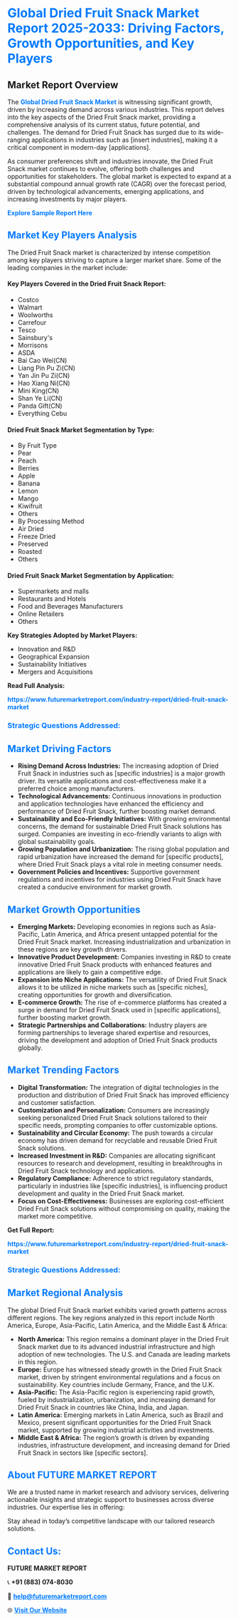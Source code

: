 <h1 style="color: #007BFF;">Global Dried Fruit Snack Market Report 2025-2033: Driving Factors, Growth Opportunities, and Key Players</h1>

<section id="overview">
<h2>Market Report Overview</h2>
<p>The <a href="https://www.futuremarketreport.com/industry-report/dried-fruit-snack-market" style="color: #007BFF; text-decoration: none;"><strong>Global Dried Fruit Snack Market</strong></a> is witnessing significant growth, driven by increasing demand across various industries. This report delves into the key aspects of the Dried Fruit Snack market, providing a comprehensive analysis of its current status, future potential, and challenges. The demand for Dried Fruit Snack has surged due to its wide-ranging applications in industries such as [insert industries], making it a critical component in modern-day [applications].</p>
<p>As consumer preferences shift and industries innovate, the Dried Fruit Snack market continues to evolve, offering both challenges and opportunities for stakeholders. The global market is expected to expand at a substantial compound annual growth rate (CAGR) over the forecast period, driven by technological advancements, emerging applications, and increasing investments by major players.</p>
</section>

<section id="overview">
<p><a href="https://www.futuremarketreport.com/request-sample/reportId=102466" style="color: #007BFF; text-decoration: none;"><strong>Explore Sample Report Here</strong></a></p>
</section>

<section id="key-players">
<h2 style="color: #007BFF;">Market Key Players Analysis</h2>
<p>The Dried Fruit Snack market is characterized by intense competition among key players striving to capture a larger market share. Some of the leading companies in the market include:</p>
<h4>Key Players Covered in the Dried Fruit Snack Report:</h4>
<ul><li>Costco</li><li>Walmart</li><li>Woolworths</li><li>Carrefour</li><li>Tesco</li><li>Sainsbury&#039;s</li><li>Morrisons</li><li>ASDA</li><li>Bai Cao Wei(CN)</li><li>Liang Pin Pu Zi(CN)</li><li>Yan Jin Pu Zi(CN)</li><li>Hao Xiang Ni(CN)</li><li>Mini King(CN)</li><li>Shan Ye Li(CN)</li><li>Panda Gift(CN)</li><li>Everything Cebu</li></ul>
<h4>Dried Fruit Snack Market Segmentation by Type:</h4>
<ul><li>By Fruit Type</li><li>Pear</li><li>Peach</li><li>Berries</li><li>Apple</li><li>Banana</li><li>Lemon</li><li>Mango</li><li>Kiwifruit</li><li>Others</li><li>By Processing Method</li><li>Air Dried</li><li>Freeze Dried</li><li>Preserved</li><li>Roasted</li><li>Others</li></ul>

<h4>Dried Fruit Snack Market Segmentation by Application:</h4>
<ul><li>Supermarkets and malls</li><li>Restaurants and Hotels</li><li>Food and Beverages Manufacturers</li><li>Online Retailers</li><li>Others</li></ul>
<p><strong>Key Strategies Adopted by Market Players:</strong></p>
<ul>
<li>Innovation and R&D</li>
<li>Geographical Expansion</li>
<li>Sustainability Initiatives</li>
<li>Mergers and Acquisitions</li>
</ul>
</section>

<section>
<p><strong>Read Full Analysis: </strong></p><a href="https://www.futuremarketreport.com/industry-report/dried-fruit-snack-market" style="color: #007BFF; text-decoration: none;"><strong>https://www.futuremarketreport.com/industry-report/dried-fruit-snack-market</strong></a>
<h3 style="color: #007BFF;">Strategic Questions Addressed:</h3>
</section>

<section id="driving-factors">
<h2 style="color: #007BFF;">Market Driving Factors</h2>
<ul>
<li><strong>Rising Demand Across Industries:</strong> The increasing adoption of Dried Fruit Snack in industries such as [specific industries] is a major growth driver. Its versatile applications and cost-effectiveness make it a preferred choice among manufacturers.</li>
<li><strong>Technological Advancements:</strong> Continuous innovations in production and application technologies have enhanced the efficiency and performance of Dried Fruit Snack, further boosting market demand.</li>
<li><strong>Sustainability and Eco-Friendly Initiatives:</strong> With growing environmental concerns, the demand for sustainable Dried Fruit Snack solutions has surged. Companies are investing in eco-friendly variants to align with global sustainability goals.</li>
<li><strong>Growing Population and Urbanization:</strong> The rising global population and rapid urbanization have increased the demand for [specific products], where Dried Fruit Snack plays a vital role in meeting consumer needs.</li>
<li><strong>Government Policies and Incentives:</strong> Supportive government regulations and incentives for industries using Dried Fruit Snack have created a conducive environment for market growth.</li>
</ul>
</section>

<section id="growth-opportunities">
<h2 style="color: #007BFF;">Market Growth Opportunities</h2>
<ul>
<li><strong>Emerging Markets:</strong> Developing economies in regions such as Asia-Pacific, Latin America, and Africa present untapped potential for the Dried Fruit Snack market. Increasing industrialization and urbanization in these regions are key growth drivers.</li>
<li><strong>Innovative Product Development:</strong> Companies investing in R&D to create innovative Dried Fruit Snack products with enhanced features and applications are likely to gain a competitive edge.</li>
<li><strong>Expansion into Niche Applications:</strong> The versatility of Dried Fruit Snack allows it to be utilized in niche markets such as [specific niches], creating opportunities for growth and diversification.</li>
<li><strong>E-commerce Growth:</strong> The rise of e-commerce platforms has created a surge in demand for Dried Fruit Snack used in [specific applications], further boosting market growth.</li>
<li><strong>Strategic Partnerships and Collaborations:</strong> Industry players are forming partnerships to leverage shared expertise and resources, driving the development and adoption of Dried Fruit Snack products globally.</li>
</ul>
</section>

<section id="trending-factors">
<h2 style="color: #007BFF;">Market Trending Factors</h2>
<ul>
<li><strong>Digital Transformation:</strong> The integration of digital technologies in the production and distribution of Dried Fruit Snack has improved efficiency and customer satisfaction.</li>
<li><strong>Customization and Personalization:</strong> Consumers are increasingly seeking personalized Dried Fruit Snack solutions tailored to their specific needs, prompting companies to offer customizable options.</li>
<li><strong>Sustainability and Circular Economy:</strong> The push towards a circular economy has driven demand for recyclable and reusable Dried Fruit Snack solutions.</li>
<li><strong>Increased Investment in R&D:</strong> Companies are allocating significant resources to research and development, resulting in breakthroughs in Dried Fruit Snack technology and applications.</li>
<li><strong>Regulatory Compliance:</strong> Adherence to strict regulatory standards, particularly in industries like [specific industries], is influencing product development and quality in the Dried Fruit Snack market.</li>
<li><strong>Focus on Cost-Effectiveness:</strong> Businesses are exploring cost-efficient Dried Fruit Snack solutions without compromising on quality, making the market more competitive.</li>
</ul>
</section>

<section>
<p><strong>Get Full Report: </strong></p><a href="https://www.futuremarketreport.com/industry-report/dried-fruit-snack-market" style="color: #007BFF; text-decoration: none;"><strong>https://www.futuremarketreport.com/industry-report/dried-fruit-snack-market</strong></a>
<h3 style="color: #007BFF;">Strategic Questions Addressed:</h3>
</section>


<section id="regional-analysis">
<h2 style="color: #007BFF;">Market Regional Analysis</h2>
<p>The global Dried Fruit Snack market exhibits varied growth patterns across different regions. The key regions analyzed in this report include North America, Europe, Asia-Pacific, Latin America, and the Middle East & Africa:</p>
<ul>
<li><strong>North America:</strong> This region remains a dominant player in the Dried Fruit Snack market due to its advanced industrial infrastructure and high adoption of new technologies. The U.S. and Canada are leading markets in this region.</li>
<li><strong>Europe:</strong> Europe has witnessed steady growth in the Dried Fruit Snack market, driven by stringent environmental regulations and a focus on sustainability. Key countries include Germany, France, and the U.K.</li>
<li><strong>Asia-Pacific:</strong> The Asia-Pacific region is experiencing rapid growth, fueled by industrialization, urbanization, and increasing demand for Dried Fruit Snack in countries like China, India, and Japan.</li>
<li><strong>Latin America:</strong> Emerging markets in Latin America, such as Brazil and Mexico, present significant opportunities for the Dried Fruit Snack market, supported by growing industrial activities and investments.</li>
<li><strong>Middle East & Africa:</strong> The region’s growth is driven by expanding industries, infrastructure development, and increasing demand for Dried Fruit Snack in sectors like [specific sectors].</li>
</ul>
</section>

<footer>
<h2 style="color: #007BFF;">About FUTURE MARKET REPORT</h2>
<p>We are a trusted name in market research and advisory services, delivering actionable insights and strategic support to businesses across diverse industries. Our expertise lies in offering:</p>

<p>Stay ahead in today’s competitive landscape with our tailored research solutions.</p>

<h2 style="color: #007BFF;">Contact Us:</h2>
<p><strong>FUTURE MARKET REPORT</strong></p>
<p>📞 <strong>+91 (883) 074-8030</strong></p>
<p>📧 <strong><a href="mailto:help@futuremarketreport.com" style="color: #007BFF;">help@futuremarketreport.com</a></strong></p>
<p>🌐 <strong><a href="https://www.futuremarketreport.com/" style="color: #007BFF;">Visit Our Website</a></strong></p>
</footer>